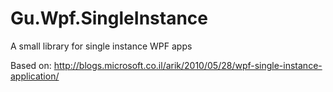 # Gu.Wpf.SingleInstance
A small library for single instance WPF apps

Based on:
http://blogs.microsoft.co.il/arik/2010/05/28/wpf-single-instance-application/
